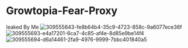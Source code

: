 # Growtopia-Fear-Proxy
leaked By Me
![309555643-fe8b64b4-35c9-4723-858c-9a6077ece36f](https://github.com/user-attachments/assets/acd605b2-c695-497e-bed5-c3823e64fd51)
![309555693-e4a17201-6ca7-4c85-af4e-8d85e9be14f4](https://github.com/user-attachments/assets/4c973a61-f7b0-4115-a6a9-cd7dd7314521)
![309555694-d6a14461-2fa9-4976-9999-7bbc401840a5](https://github.com/user-attachments/assets/1fcb06c0-e524-45c9-828c-3404e50a27b2)
